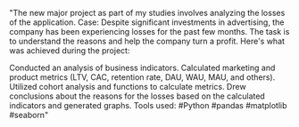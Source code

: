 "The new major project as part of my studies involves analyzing the losses of the application. Case: Despite significant investments in advertising, the company has been experiencing losses for the past few months. The task is to understand the reasons and help the company turn a profit. Here's what was achieved during the project:

Conducted an analysis of business indicators.
Calculated marketing and product metrics (LTV, CAC, retention rate, DAU, WAU, MAU, and others).
Utilized cohort analysis and functions to calculate metrics.
Drew conclusions about the reasons for the losses based on the calculated indicators and generated graphs.
Tools used: #Python #pandas #matplotlib #seaborn"
